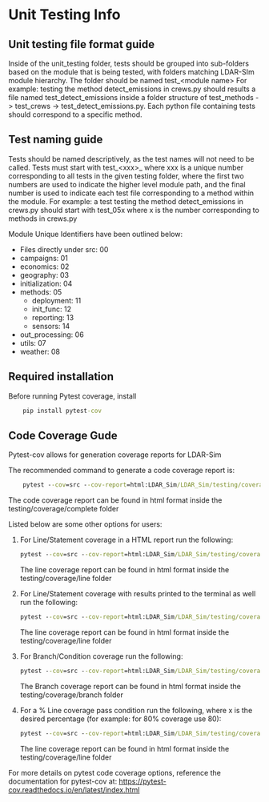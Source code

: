 
# Unit Testing Info

## Unit testing file format guide

Inside of the unit_testing folder, tests should be grouped into sub-folders based on the module that is being tested, with folders matching LDAR-SIm module hierarchy. The folder should be named test_\<module name> For example: testing the method detect_emissions in crews.py should results a file named test_detect_emissions inside a folder structure of test_methods -> test_crews -> test_detect_emissions.py. Each python file containing tests should correspond to a specific method.

## Test naming guide

Tests should be named descriptively, as the test names will not need to be called. Tests must start with test_\<xxx>_ where xxx is a unique number corresponding to all tests in the given testing folder, where the first two numbers are used to indicate the higher level module path, and the final number is used to indicate each test file corresponding to a method within the module. For example: a test testing the method detect_emissions in crews.py should start with test_05x where x is the number corresponding to methods in crews.py

Module Unique Identifiers have been outlined below:

- Files directly under src: 00
- campaigns: 01
- economics: 02
- geography: 03
- initialization: 04
- methods: 05
  - deployment: 11
  - init_func: 12
  - reporting: 13
  - sensors: 14
- out_processing: 06
- utils: 07
- weather: 08

## Required installation

Before running Pytest coverage, install

```cmd
    pip install pytest-cov
```

## Code Coverage Gude

Pytest-cov allows for generation coverage reports for LDAR-Sim

The recommended command to generate a code coverage report is:

``` cmd
    pytest --cov=src --cov-report=html:LDAR_Sim/LDAR_Sim/testing/coverage/complete --cov-branch  
```

The code coverage report can be found in html format inside the testing/coverage/complete folder

Listed below are some other options for users:

1. For Line/Statement coverage in a HTML report run the following:

    ``` cmd
    pytest --cov=src --cov-report=html:LDAR_Sim/LDAR_Sim/testing/coverage/line
    ```

    The line coverage report can be found in html format inside the testing/coverage/line folder

2. For Line/Statement coverage with results printed to the terminal as well run the following:

    ``` cmd
    pytest --cov=src --cov-report=html:LDAR_Sim/LDAR_Sim/testing/coverage/line --cov-report=term-missing line
    ```

    The line coverage report can be found in html format inside the testing/coverage/line folder
3. For Branch/Condition coverage run the following:

    ``` cmd
    pytest --cov=src --cov-report=html:LDAR_Sim/LDAR_Sim/testing/coverage/branch --cov-branch  
    ```

    The Branch coverage report can be found in html format inside the testing/coverage/branch folder
4. For a % Line coverage pass condition run the following, where x is the desired percentage (for example: for 80% coverage use 80):

    ``` cmd
    pytest --cov=src --cov-report=html:LDAR_Sim/LDAR_Sim/testing/coverage/line --cov-fail-under=<x>
    ```

    The line coverage report can be found in html format inside the testing/coverage/line folder

For more details on pytest code coverage options, reference the documentation for pytest-cov at: <https://pytest-cov.readthedocs.io/en/latest/index.html>
